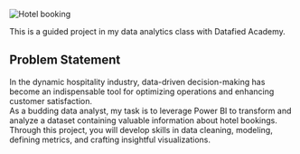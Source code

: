 ![Hotel booking](https://github.com/Onorable-e/Hotel-Bookings/assets/139487541/b40c430e-11c1-4a78-9135-e58f252ed054)

This is a guided project in my data analytics class with Datafied Academy. <br>
## Problem Statement<br>
In the dynamic hospitality industry, data-driven decision-making has become an indispensable tool for optimizing operations and enhancing customer satisfaction. <br> 
As a budding data analyst, my task is to leverage Power BI to transform and analyze a dataset containing valuable information about hotel bookings. <br> 
Through this project, you will develop skills in data cleaning, modeling, defining metrics, and crafting insightful visualizations.
